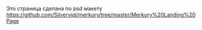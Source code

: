 Это страница сделана по psd макету https://github.com/Silverviql/merkury/tree/master/Merkury%20Landing%20Page
